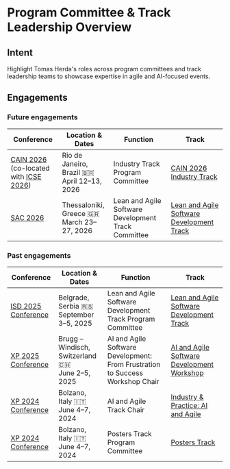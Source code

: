 # Program Committee & Track Leadership Overview

## Intent
Highlight Tomas Herda's roles across program committees and track leadership teams to showcase expertise in agile and AI-focused events.

## Engagements

### Future engagements
| Conference | Location & Dates | Function | Track |
| --- | --- | --- | --- |
| [CAIN 2026](https://conf.researchr.org/home/cain-2026) (co-located with [ICSE 2026](https://conf.researchr.org/home/icse-2026)) | Rio de Janeiro, Brazil 🇧🇷<br>April 12–13, 2026 | Industry Track Program Committee | [CAIN 2026 Industry Track](https://conf.researchr.org/track/cain-2026/cain-2026-industry-track) |
| [SAC 2026](https://www.sigapp.org/sac/sac2026/) | Thessaloniki, Greece 🇬🇷<br>March 23–27, 2026 | Lean and Agile Software Development Track Committee | [Lean and Agile Software Development Track](https://y2026.lasd.pl) |

### Past engagements
| Conference | Location & Dates | Function | Track |
| --- | --- | --- | --- |
| [ISD 2025 Conference](https://isd2025.fon.bg.ac.rs) | Belgrade, Serbia 🇷🇸<br>September 3–5, 2025 | Lean and Agile Software Development Track Program Committee | [Lean and Agile Software Development Track](https://y2025.lasd.pl) |
| [XP 2025 Conference](https://conf.researchr.org/home/xp-2025) | Brugg – Windisch, Switzerland 🇨🇭<br>June 2–5, 2025 | AI and Agile Software Development: From Frustration to Success Workshop Chair | [AI and Agile Software Development Workshop](https://conf.researchr.org/home/xp-2025/aiandagile-2025) |
| [XP 2024 Conference](https://agilealliance.org/xp2024/call-for-submissions/) | Bolzano, Italy 🇮🇹<br>June 4–7, 2024 | AI and Agile Track Chair | [Industry & Practice: AI and Agile](https://agilealliance.org/xp2024/industry-and-practice-ai-and-agile/) |
| [XP 2024 Conference](https://agilealliance.org/xp2024/call-for-submissions/) | Bolzano, Italy 🇮🇹<br>June 4–7, 2024 | Posters Track Program Committee | [Posters Track](https://agilealliance.org/xp2024/posters/) |

